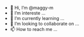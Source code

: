 - 👋 Hi, I’m @maggy-m
- 👀 I’m intereste ...
- 🌱 I’m currently learning ...
- 💞️ I’m looking to collaborate on ...
- 📫 How to reach me ...

<!---
maggy-m/maggy-m is a ✨ special ✨ repository because its `README.md` (this file) appears on your GitHub profile.
You can click the Preview link to take a look at your changes.
--->
